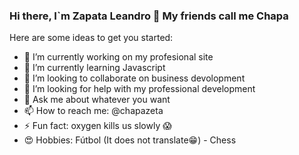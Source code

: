 ### Hi there, I`m Zapata Leandro 👋 My friends call me Chapa 

<!--
**ljzapata/ljzapata** is a ✨ _special_ ✨ repository because its `README.md` (this file) appears on your GitHub profile.
-->

Here are some ideas to get you started:

- 🔭 I’m currently working on my profesional site
- 🌱 I’m currently learning Javascript
- 👯 I’m looking to collaborate on business devolopment
- 🤔 I’m looking for help with my professional development
- 💬 Ask me about whatever you want
- 📫 How to reach me: @chapazeta
- ⚡ Fun fact: oxygen kills us slowly 😱
- 😍 Hobbies: Fútbol (It does not translate😁) - Chess
